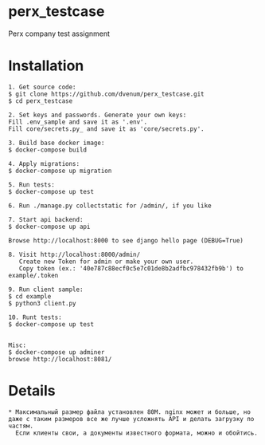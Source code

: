 perx_testcase
=================

Perx company test assignment


Installation
=================

	1. Get source code:
	$ git clone https://github.com/dvenum/perx_testcase.git
	$ cd perx_testcase

	2. Set keys and passwords. Generate your own keys:
	Fill .env_sample and save it as '.env'.
	Fill core/secrets.py_ and save it as 'core/secrets.py'.

	3. Build base docker image:
	$ docker-compose build

	4. Apply migrations:
	$ docker-compose up migration

	5. Run tests:
	$ docker-compose up test

	6. Run ./manage.py collectstatic for /admin/, if you like

	7. Start api backend:
	$ docker-compose up api

	Browse http://localhost:8000 to see django hello page (DEBUG=True)

	8. Visit http://localhost:8000/admin/
	   Create new Token for admin or make your own user.
	   Copy token (ex.: '40e787c88ecf0c5e7c01de8b2adfbc978432fb9b') to example/.token

	9. Run client sample:
	$ cd example
	$ python3 client.py

	10. Runt tests:
	$ docker-compose up test


	Misc:
	$ docker-compose up adminer
	browse http://localhost:8081/


Details
=================

	* Максимальный размер файла установлен 80М. nginx может и больше, но даже с таким размеров все же лучше усложнять API и делать загрузку по частям.
	  Если клиенты свои, а документы известного формата, можно и обойтись.

